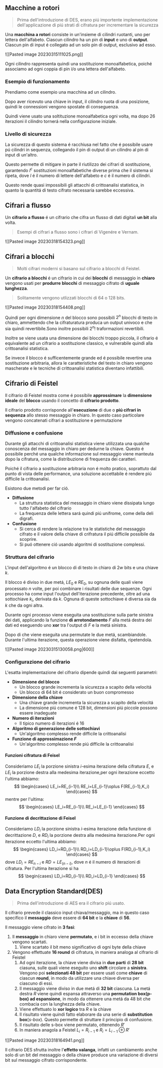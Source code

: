 ## Macchine a rotori

> Prima dell'introduzione di DES, erano piú importente implementazione dell'applicazione di piú strati di cifratura per incrementare la sicurezza

Una **macchina a rotori** consiste in un'insieme di cilindri ruotanti, uno per lettera dell'alfabeto.
Ciascun cilindro ha un pin di **input** e uno di **output**. Ciascun pin di input é collegato ad un solo pin di output, esclusivo ad esso.

![[Pasted image 20230315111025.png]]

Ogni cilindro rappresenta quindi una sostituzione monoalfabetica, poiché associamo ad ogni coppia di pin i/o una lettera dell'alfabeto.
### Esempio di funzionamento
Prendiamo come esempio una macchina ad un cilindro.

Dopo aver ricevuto una chiave in input, il cilindro ruota di una posizione, quindi le connessioni vengono spostate di conseguenza.

Quindi viene usato una soltituzione monoalfabetica ogni volta, ma dopo 26 iterazioni il cilindro tornerá nella configurazione iniziale.
### Livello di sicurezza
La sicurezza di questo sistema é racchiusa nel fatto che é possibile usare pú cilindri in sequenza, collegando il pin di output di un cilindro al pin di input di un'altro.

Questo permette di mitigare in parte il riutilizzo dei cifrari di sostituzione, garantendo $l^c$ sostituzioni monoalfabetiche diverse prima che il sistema si ripeta, dove $l$ é il numero di lettere dell'alfabeto e $c$ é il numero di cilindri.

Questo rende quasi impossibili gli attacchi di crittoanalisi statistica, in quanto la quantitá di testo cifrato necessaria sarebbe eccessiva.
## Cifrari a flusso
Un **cifrario a flusso** é un cifrario che cifra un flusso di dati digitali **un bit** alla volta.

> Esempi di cifrari a flusso sono i cifrari di Vigenére e Vernam.

![[Pasted image 20230318154323.png]]
## Cifrari a blocchi
> Molti cifrari moderni si basano sul cifrario a blocchi di Feistel.

Un **cifrario a blocchi** é un cifrario in cui dei **blocchi** di messaggio in **chiaro** vengono usati per **produrre** **blocchi** di messaggio cifrato di **uguale lunghezza**.

> Solitamente vengono utlizzati blocchi di 64 o 128 bits.

![[Pasted image 20230318154408.png]]

Quindi per ogni dimensione $n$ del blocco sono possibili $2^n$ blocchi di testo in chiaro, ammettendo che la cifraturatura produca un output univoco e che sia quindi revertibile.Sono inoltre possibili $2^n!$ traformazioni revertibili.

Inoltre se viene usata una dimensione dei blocchi troppo piccola, il cifrario é equivalente ad un cifrario a sostituzione classico, e vulnerabile quindi alla crittoanalisi statistica.

Se invece il blocco é sufficentemente grande ed é possibile revertire una sostituzione arbitraria, allora le caratteristiche del testo in chiaro vengono mascherate e le tecniche di crittoanalisi statistica diventano infattibili.
## Cifrario di Feistel
Il cifrario di Feistel mostra come é possibile **approssimare** la **dimensione ideale** del **blocco** usando il concetto di **cifrario prodotto**.

Il cifrario prodotto corrisponde all'**esecuzione** di due o **piú cifrari in sequenza** allo stesso messaggio in chiaro. In questo caso particolare vengono concatenati cifrari a sostituzione e permutazione
### Diffusione e confusione
Durante gli attacchi di crittoanalisi statistica viene utilizzata una qualche conoscenza del messaggio in chiaro per dedurne la chiave. Questo é possibile perché una qualche informazione sul messaggio viene manteuta dopo la cifratura, come la distribuzione di frequenza dei caratteri.

Poiché il cifrario a sostituzione arbitraria non é molto pratico, soprattuto dal punto di vista delle performance, una soluzione accettabile é rendere piú difficile la crittoanalisi.

Esistono due metodi per far ció.
- **Diffusione**
	- La struttura statistica del messaggio in chiaro viene dissipata lungo tutto l'alfabeto del cifrario
	- La frequenza delle lettera sará quindi piú unifrome, come della deli digrafi.
- **Confusione**
	- Si cerca di rendere la relazione tra le statistiche del messaggio cifrato e il valore della chiave di crifratura il piú difficile possibile da scoprire.
	- Si puó ottenere ció usando algoritmi di sostituzione complessi.
### Struttura del cifrario
L'input dell'algoritmo é un blocco di di testo in chiaro di $2w$ bits e una chiave $k$.

Il blocco é diviso in due metá, $LE_0$ e $RE_0$, su ognuna delle quali viene processato $n$ volte, per poi combinare i risultati delle due sequenze.
Ogni processo ha come input l'output dell'iterazione precedente, oltre ad una sottochiave $k_i$, derivata da $k$. Ognuna di queste sottochiave é diversa sia da $k$ che da ogni altra.

Durante ogni processo viene eseguita una sostituzione sulla parte sinistra dei dati, applicando la funzione **di arrotondamento** $F$ alla metá destra dei dati ed eseguendo uno **xor** tra l'output di $F$ e la metá sinistra.

Dopo di che viene eseguita una permutate le due metá, scambiandole. Durante l'ultima iterazione, questa operazione viene disfatta, ripetendola.

![[Pasted image 20230315130058.png|600]]

### Configurazione del cifrario
L'esatta implementazione del cifrario dipende quindi dai seguenti parametri:
- **Dimensione del blocco**
	- Un blocco grande incrementa la sicurezza a scapito della velocitá
	- Un blocco di 64 bit é considerato un buon compromesso
- **Dimensione della chiave**
	- Una chiave grande incrementa la sicurezza a scapito della velocitá
	- La dimensione piú comune é 128 bit, dimensioni piú piccole possono essere inadeguate
- **Numero di iterazioni**
	- Il tipico numero di iterazioni é 16
- **Algoritmo di generazione delle sottochiavi**
	- Un'algoritmo complesso rende difficile la crittoanalisi
- **Funzione di approssimazione $F$**
	- Un'algoritmo complesso rende piú difficile la crittoanalisi

#### Funzioni cifratura di Feisel
Consideriamo $LE_i$ la porzione sinistra $i$-esima iterazione della cifratura $E$, e $LE_i$ la porzione destra alla medesima iterazione,per ogni iterazione eccetto l'ultima abbiamo:
$$
\begin{cases}
LE_i=RE_{i-1}\\
RE_i=LE_{i-1}\oplus F(RE_{i-1},K_i)
\end{cases}
$$
mentre per l'ultima:
$$
\begin{cases}
LE_i=RE_{i-1}\\
RE_i=LE_{i-1}
\end{cases}
$$
#### Funzione di decrittazione di Feisel
Consideriamo $LD_i$ la porzione sinistra $i$-esima iterazione della funzione di decrittazione $D$, e $RD_i$ la porzione destra alla medesima iterazione.Per ogni iterazione eccetto l'ultima abbiamo:
$$
\begin{cases}
LD_i=RD_{i-1}\\
RD_i=LD_{i-1}\oplus F(RD_{i-1},K_i)
\end{cases}
$$
dove $LD_i=RE_{n-i}$ e $RD=LE_(n-i)$, dove $n$ é il numero di iterazioni di cifratura.
Per l'ultima iterazione si ha
$$
\begin{cases}
LD_i=RD_{i-1}\\
RD_i=LD_{i-1}
\end{cases}
$$
## Data Encryption Standard(DES)
> Prima dell'introduzione di AES era il cifrario piú usato.

Il cifrario prevede il classico input chiava/messaggio, ma in questo caso specifico il **messaggio** deve essere di **64 bit** e la **chiave** di **56**.

Il messaggio viene cifrato in **3 fasi**:
1. Il **messaggio** in chiaro viene **permutato**, e i bit in eccesso della chiave vengono scartati.
	1. Viene scartato il bit meno significativo di ogni byte della chiave
2. Vengono effettuate **16 round** di cifratura, in maniera analoga al cifrario di Feistel
	1. Ad ogni iterazione, la chiave viene divisa in **due parti** di **28 bit** ciasuna, sulle quali viene eseguito uno **shift** circolare a **sinistra**. Vengono poi **selezionati 48 bit** per essere usati come **chiave** di ciascun **round**, in modo da utilizzare una chiave diversa per ciascuno di essi.
	2. Il messaggio viene diviso in due metá di **32 bit** ciascuna. La metá destra $R$ viene quindi espansa attraverso una **permutation box(p-box) ad espansione**, in modo da ottenere una metá da 48 bit che combacia con la lunghezza della chiave.
	3. Viene effettuato lo **xor logico** tra $R$ e la chiave
	4. Il risultato viene quindi fatto elaborare da una serie di **substitution box**(*s-box*). Questo permette di struttare il principio di confusione.
	5. Il risultato delle s-box viene permutato, ottenendo $R'$
	6. In maniera anagola a Feistel $L_i=R_{i-1}$ e $R_i=L_{i-1}\oplus R'$

![[Pasted image 20230318164941.png]]

Il cifrario DES sfrutta inoltre l'**effetto valanga**, infatti un cambiamento anche solo di un bit del messaggio o della chiave produce una variazione di diversi bit sul messaggio cifrato corrispondente.
